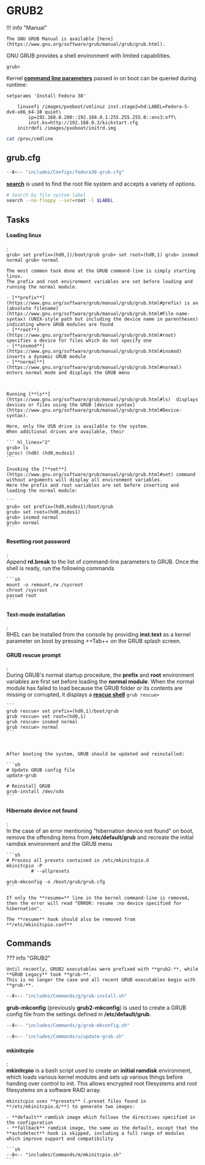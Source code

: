 # GRUB2

!!! info "Manual"

    The GNU GRUB Manual is available [here](https://www.gnu.org/software/grub/manual/grub/grub.html).


GNU GRUB provides a shell environment with limited capabilities.

```
grub>
```



Kernel [**command line parameters**](https://www.kernel.org/doc/html/v4.14/admin-guide/kernel-parameters.html) passed in on boot can be queried during runtime:

```grub
setparams 'Install Fedora 38'

    linuxefi /images/pxeboot/vmlinuz inst.stage2=hd:LABEL=Fedora-S-dvd-x86_64-38 quiet\
        ip=192.168.0.200::192.168.0.1:255.255.255.0::ens3:off\
        inst.ks=http://192.168.0.3/kickstart.cfg
    initrdefi /images/pxeboot/initrd.img
```

```sh
cat /proc/cmdline
```

## grub.cfg

```sh title="Fedora 38 grub.cfg"
--8<-- "includes/Configs/fedora38-grub.cfg"
```

[**search**](https://www.gnu.org/software/grub/manual/grub/html_node/search.html) is used to find the root file system and accepts a variety of options.

```sh
# Search by file system label
search --no-floppy --set=root -l $LABEL
```

## Tasks

#### Loading linux
:   
    ```
    grub> set prefix=(hd0,1)/boot/grub
    grub> set root=(hd0,1)
    grub> insmod normal
    grub> normal
    ```

    The most common task done at the GRUB command-line is simply starting linux.
    The prefix and root environment variables are set before loading and running the normal module.
    
    - [**prefix**](https://www.gnu.org/software/grub/manual/grub/grub.html#prefix) is an [absolute filename](https://www.gnu.org/software/grub/manual/grub/grub.html#File-name-syntax) (UNIX-style path but including the device name in parentheses) indicating where GRUB modules are found
    - [**root**](https://www.gnu.org/software/grub/manual/grub/grub.html#root) specifies a device for files which do not specify one
    - [**insmod**](https://www.gnu.org/software/grub/manual/grub/grub.html#insmod) inserts a dynamic GRUB module
    - [**normal**](https://www.gnu.org/software/grub/manual/grub/grub.html#normal) enters normal mode and displays the GRUB menu



    Running [**ls**](https://www.gnu.org/software/grub/manual/grub/grub.html#ls)  displays devices or files using the GRUB [device syntax](https://www.gnu.org/software/grub/manual/grub/grub.html#Device-syntax).
    
    Here, only the USB drive is available to the system.
    When additional drives are available, their

    ``` hl_lines="2"
    grub> ls
    (proc) (hd0) (hd0,msdos1)
    ```
    
    Invoking the [**set**](https://www.gnu.org/software/grub/manual/grub/grub.html#set) command without arguments will display all environment variables.
    Here the prefix and root variables are set before inserting and loading the normal module:
    
    ```
    grub> set prefix=(hd0,msdos1)/boot/grub
    grub> set root=(hd0,msdos1)
    grub> insmod normal
    grub> normal
    ```

#### Resetting root password
:   
    Append **rd.break** to the list of command-line parameters to GRUB.
    Once the shell is ready, run the following commands
    
    ```sh
    mount -o remount,rw /sysroot
    chroot /sysroot
    passwd root
    ```

#### Text-mode installation
:   
    RHEL can be installed from the console by providing **inst.text** as a kernel parameter on boot by pressing ++Tab++ on the GRUB splash screen.

#### GRUB rescue prompt
:   
    During GRUB's normal startup procedure, the **prefix** and **root** environment variables are first set before loading the **normal module**.
    When the normal module has failed to load because the GRUB folder or its contents are missing or corrupted, it displays a [**rescue shell**](https://www.gnu.org/software/grub/manual/grub/grub.html#GRUB-only-offers-a-rescue-shell)
    ```
    grub rescue>
    ``` 

    ```
    grub rescue> set prefix=(hd0,1)/boot/grub
    grub rescue> set root=(hd0,1)
    grub rescue> insmod normal
    grub rescue> normal
    ```



    After booting the system, GRUB should be updated and reinstalled:

    ```sh
    # Update GRUB config file
    update-grub

    # Reinstall GRUB
    grub-install /dev/sdx
    ```


#### Hibernate device not found
:   
    In the case of an error mentioning "hibernation device not found" on boot, remove the offending items from **/etc/default/grub** and recreate the initial ramdisk environment and the GRUB menu

    ```sh
    # Process all presets contained in /etc/mkinitcpio.d
    mkinitcpio -P 
             # --allpresets 
    
    grub-mkconfig -o /boot/grub/grub.cfg
    ```

    If only the **resume=** line in the kernel command-line is removed, then the error will read "ERROR: resume :no device specified for hibernation".

    The **resume** hook should also be removed from **/etc/mkinitcpio.conf**

## Commands

??? info "GRUB2"

    Until recently, GRUB2 executables were prefixed with **grub2-**, while **GRUB Legacy** took **grub-**.
    This is no longer the case and all recent GRUB executables begin with **grub-**.

```sh title="grub-install"
--8<-- "includes/Commands/g/grub-install.sh"
```

**grub-mkconfig** (previously **grub2-mkconfig**) is used to create a GRUB config file from the settings defined in **/etc/default/grub**.

```sh title="grub-mkconfig"
--8<-- "includes/Commands/g/grub-mkconfig.sh"
```

```sh title="update-grub"
--8<-- "includes/Commands/u/update-grub.sh"
```

#### mkinitcpio
:   
    **mkinitcpio** is a bash script used to create an **initial ramdisk** environment, which loads various kernel modules and sets up various things before handing over control to init.
    This allows encrypted root filesystems and root filesystems on a software RAID array.

    mkinitcpio uses **presets** (.preset files found in **/etc/mkinitcpio.d/**) to generate two images:

    - **default** ramdisk image which follows the directives specified in the configuration
    - **fallback** ramdisk image, the same as the default, except that the **autodetect** hook is skipped, including a full range of modules which improve support and compatibility

    ```sh
    --8<-- "includes/Commands/m/mkinitcpio.sh"
    ```